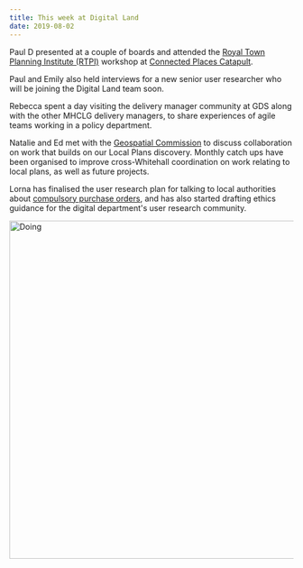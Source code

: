 ```yaml
---
title: This week at Digital Land
date: 2019-08-02
---
```


Paul D presented at a couple of boards and attended the [Royal Town Planning Institute (RTPI)](https://www.rtpi.org.uk/) workshop at [Connected Places Catapult](https://cp.catapult.org.uk/). 

Paul and Emily also held interviews for a new senior user researcher who will be joining the Digital Land team soon.

Rebecca spent a day visiting the delivery manager community at GDS along with the other MHCLG delivery managers, to share experiences of agile teams working in a policy department.

Natalie and Ed met with the [Geospatial Commission](https://www.gov.uk/government/organisations/geospatial-commission) to discuss collaboration on work that builds on our Local Plans discovery. Monthly catch ups have been organised to improve cross-Whitehall coordination on work relating to local plans, as well as future projects.

Lorna has finalised the user research plan for talking to local authorities about [compulsory purchase orders](https://digital-land.github.io/project/compulsory-purchase-orders/), and has also started drafting ethics guidance for the digital department's user research community.

<a href="https://www.flickr.com/photos/psd/46626786185/in/album-72157703657907285/" title="Team icons"><img src="https://live.staticflickr.com/7830/46626786185_4e7af43075_c.jpg" width="800" height="600" alt="Doing"></a>
